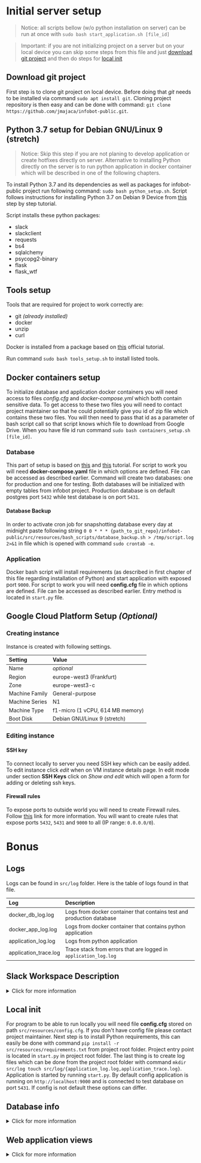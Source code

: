 # Initial server setup

> Notice: all scripts bellow (w/o python installation on server) can be run at once with 
> `sudo bash start_application.sh [file_id]`

> Important: if you are not initializing project on a server but on your local device you can skip some steps from this
> file and just
> [download git project](https://github.com/jmajaca/infobot-public/blob/master/doc/infobot_doc.md#download-git-project)
> and then do steps for
> [local init](https://github.com/jmajaca/infobot-public/blob/master/doc/infobot_doc.md#local-init)

## Download git project

First step is to clone git project on local device. Before doing that *git* needs
to be installed via command `sudo apt install git`. Cloning project repository is
then easy and can be done with command: `git clone https://github.com/jmajaca/infobot-public.git`.

## Python 3.7 setup for Debian GNU/Linux 9 (stretch)

> Notice: Skip this step if you are not planing to develop application or create hotfixes
> directly on server. Alternative to installing Python directly on the server is to run 
> python application in docker container which
> will be described in one of the following chapters.

To install Python 3.7 and its dependencies as well as packages for infobot-public
project run following command:
`sudo bash python_setup.sh`. Script follows instructions for installing Python
3.7 on Debian 9 Device from [this](https://linuxize.com/post/how-to-install-python-3-7-on-debian-9/)
step by step tutorial.

Script installs these python packages:

* slack
* slackclient
* requests
* bs4
* sqlalchemy
* psycopg2-binary
* flask
* flask_wtf

## Tools setup

Tools that are required for project to work correctly are:

* git *(already installed)*
* docker
* unzip
* curl

Docker is installed from a package based on [this](https://docs.docker.com/engine/install/debian/)
official tutorial.

Run command `sudo bash tools_setup.sh` to install listed tools.

## Docker containers setup

To initialize database and application docker containers you will need access
to files *config.cfg* and *docker-compose.yml* which both contain sensitive data.
To get access to these two files you will need to contact project maintainer
so that he could potentially give you id of zip file which contains these two
files. You will then need to pass that id as a parameter of bash script call
so that script knows which file to download from Google Drive.
When you have file id run command
`sudo bash containers_setup.sh [file_id]`.

### Database

This part of setup is based on [this](https://phoenixnap.com/kb/deploy-postgresql-on-docker)
and [this](https://www.digitalocean.com/community/tutorials/how-to-install-docker-compose-on-debian-9) tutorial. 
For script to work you will need **docker-compose.yaml** 
file in which options are defined. File can be accessed as described earlier.
Command will create two databases: one for production and one for testing. Both databases will be initialized with empty
tables from infobot project. Production database is on default postgres port `5432` while test database is on port
`5431`.

#### Database Backup

In order to activate cron job for snapshotting database every day at midnight paste
following string `0 0 * * * {path_to_git_repo}/infobot-public/src/resources/bash_scripts/database_backup.sh > /tmp/script.log 2>&1`
in file which is opened with command `sudo crontab -e`.

### Application

Docker bash script will install
requirements (as described in first chapter of this file regarding installation of Python)
and start application with exposed port `9000`. 
For script to work you will need **config.cfg** 
file in which options are defined. File can be accessed as described earlier.
Entry method is located in `start.py` file.

## Google Cloud Platform Setup *(Optional)*

### Creating instance

Instance is created with following settings.

|     Setting             |     Value     |
| :------------------ | :-------------------|
| Name | *optional* |
| Region | europe-west3 (Frankfurt) |
| Zone | europe-west3-c |
| Machine Family | General-purpose |
| Machine Series | N1 |
| Machine Type | f1-micro (1 vCPU, 614 MB memory) |
| Boot Disk | Debian GNU/Linux 9 (stretch) |

### Editing instance

#### SSH key

To connect locally to server you need SSH key which can be easily added.
To edit instance click *edit* when on VM instance details page.
In edit mode under section **SSH Keys** click on *Show and edit* which will
open a form for adding or deleting ssh keys.

#### Firewall rules

To expose ports to outside world you will need to create Firewall rules. Follow
[this](https://stackoverflow.com/questions/21065922/how-to-open-a-specific-port-such-as-9090-in-google-compute-engine)
link for more information.
You will want to create rules that expose ports `5432`, `5431` and `9000` to all (IP range: `0.0.0.0/0`).

# Bonus

## Logs

Logs can be found in `src/log` folder. Here is the table of logs found in that file.

|     Log             |     Description     |
| :------------------ | :-------------------|
| docker_db_log.log   | Logs from docker container that contains test and production database |
| docker_app_log.log  | Logs from docker container that contains python application |
| application_log.log | Logs from python application |
| application_trace.log | Trace stack from errors that are logged in `application_log.log` |

## Slack Workspace Description

<details>

<summary>Click for more information</summary>

### Test Workspace

For test workspace url please contact project maintainer.

### Bot permissions

Infobot has following permissions on slack workspace:

|     OAuth Scope     |     Description     |
| :------------------ | :-------------------|
| app_mentions:read   | View messages that directly mention @infobot in conversations that the app is in |
| channels:read      | View basic information about public channels in the workspace |
| chat:write | Send messages as @infobot |
| chat:write.public | Send messages to channels @infobot isn't a member of |
| im:read | View basic information about direct messages that Infobot has been added to |
| im:write | Start direct messages with people |
| pins:read | View pinned content in channels and conversations that Infobot has been added to |
| pins:write | Add and remove pinned messages and files |
| reactions: read | View emoji reactions and their associated content in channels and conversations that Infobot has been added to |
| users:read | View people in the workspace |

</details>

## Local init

For program to be able to run locally you will need file **config.cfg** stored on path `src/resources/config.cfg`.
If you don't have config file please contact project maintainer. Next step is to install Python requirements, this
can easily be done with command `pip install -r src/resources/requirements.txt` from project root folder. Project entry 
point is located in `start.py` in project root folder. 
The last thing is to create log files which can be done from the project root folder with command
`mkdir src/log touch src/log/{application_log.log,application_trace.log}`.
Application is started by running `start.py`.
By default config application is running on `http://localhost:9000` and is connected to test database on port `5431`.
If config is not default these options can differ.

## Database info

<details>

<summary>Click for more information</summary>

### Diagram

![Alt text](images/dbdiagram.png?raw=true "Database diagram")

### Description

#### Notification

This table contains all relevant data of notification that is beaning scrapped.

| name | type | description |
| :--- | :--- | :---------- |
| id | SERIAL | unique autogenerated notification identification |
| title | VARCHAR | title of the notification |
| author | INTEGER | foreign key that is unique identification of the notification author |
| site | INTEGER | foreign key that is unique identification of the notification course |
| publish_date | TIMESTAMP | date and time when the notification was published |
| text | VARCHAR | text of the notification parsed for the Slack messaging |
| link | VARCHAR | link to the original notification that was scrapped |

#### Reminder

This table represents autogenerated reminders from scrapped notifications.

| name | type | description |
| :--- | :--- | :---------- |
| id | SERIAL | unique autogenerated reminder identification |
| text | VARCHAR | text of the reminder (one notification paragraph) parsed for the Slack messaging |
| end_date | TIMESTAMP | date and time when the event in the reminder is meant to happen |
| timer | INTERVAL | time before `end_date` when reminder is meant to be sent as a Slack message |
| posted | BOOLEAN | flag that tells if reminder has already been sent |

#### Channel

This table represents Slack channels from selected Slack Workspace.

| name | type | description |
| :--- | :--- | :---------- |
| id | VARCHAR | unique channel identification generated by Slack |
| tag | VARCHAR | channel tag |
| creator_id | VARCHAR | foreign key that is unique identification of Slack user who created the channel |
| created | TIMESTAMP | date and time when the channel was created |

#### Course

This table represents a faculty course.

| name | type | description |
| :--- | :--- | :---------- |
| id | SERIAL | unique autogenerated course identification |
| name | VARCHAR | course name |
| channel_tag | VARCHAR | foreign key that connects course and channel via channel tag |
| url | VARCHAR | course url on the internet |
| watch | BOOLEAN | flag that tells if course is on the watchlist, if course is on the watchlist the scraper is going to scrape notifications for the course via url |

#### Author

This table represent an author of the notification that was scrapped.

| name | type | description |
| :--- | :--- | :---------- |
| id | SERIAL | unique autogenerated author identification |
| first_name | VARCHAR | author's first name |
| last_name | VARCHAR | author's last name |

#### Pin

This table represents a message pin from the Slack Workspace.

| name | type | description |
| :--- | :--- | :---------- |
| id | SERIAL | unique autogenerated pin identification |
| creation_date | TIMESTAMP | date and time when the pin was created |
| timer | INTERVAL | time for how long the message is going to be pinned |
| notification | INTEGER | foreign key of the notification that was pinned |
| timestamp | FLOAT | unique message identification represented as [timestamp](https://api.slack.com/messaging/retrieving#individual_messages)
| done | BOOLEAN | flag that tells if pin is done, if pin is done then it is unpinned |

#### Slack User

This table represents a Slack user from the Slack Workspace.

| name | type | description |
| :--- | :--- | :---------- |
| id | VARCHAR | unique user identification generated by Slack |
| name | VARCHAR | slack username generated from user's e-mail |

#### Reaction

This table represents a reaction from the Slack Workspace.

| name | type | description |
| :--- | :--- | :---------- |
| id | SERIAL | unique autogenerated reaction identification |
| name | VARCHAR | reactions name in the Slack Workspace |
| timestamp | FLOAT | unique message identification represented as [timestamp](https://api.slack.com/messaging/retrieving#individual_messages) on which the reaction was given
| sender | VARCHAR | foreign key that is unique identification of Slack user who gave the reaction |
| receiver | VARCHAR | foreign key that is unique identification of Slack user who received the reaction |

#### User

This table represent a user that can log in on the web application. 
This table is not to be confused with *Slack User* table.

| name | type | description |
| :--- | :--- | :---------- |
| id | SERIAL | unique autogenerated user identification |
| name | VARCHAR | username |
| password | VARCHAR | hashed user's password |

#### Filter

> Notice: this table is yet to be clearly defined, as of now it is not used in the application

This table represents filters on scrapping notifications.

| name | type | description |
| :--- | :--- | :---------- |
| id | SERIAL | unique autogenerated filter identification |
| ban_title | VARCHAR | title regex that if matched means that notification is not scrapped |

</details>

## Web application views

<details>

<summary>Click for more information</summary>

### Navigation bar

![Alt text](images/navigation_bar.png?raw=true "Navigation bar")

Navigation bar has 6 main buttons: **Home**, **Courses**, **Reminders**, **Reactions**, **Scan** and button containing username of
logged in user. Click on the application icon or **Infobot** text next to is going to redirect user to **Home** page.
Also there is scrapper status on the right side of navigation bar near logged in user. Scrapper status is changed dynamically.
Scrapper can have 4 statuses (all in different color): *Off*, *Scrapping*, *Sleeping*, *Error*. Click on the status is redirecting user to **Home** page.
Buttons **Home**, **Courses**, **Reminders** and **Reactions** are redirecting to corresponding pages. Button **Scan** opens a
dropdown that has following options: **Scan for users**, **Scan for channels**, **Scan for reactions** and **Complete scan**
which starts all other scans by one click. All scans are done on the Slack Workspace. For scanning users and channels class
`Scanner` is used and for reactions scan class `ReactionManager` is used. When clicked on a scan spinner is appearing for the duration
of scanning. If scan finished without errors check mark will replace spinner, if that is not the case error icon will appear.

![Alt text](images/scan.png?raw=true "Scan")

On the far right there is username of logged in user along with user icon. By clicking on the username dropdown appears that has following options:
*Settings* and *Logout*. By clicking on *Settings* user open it's profile settings where he can change his user settings.
Click on the *Logout* is going to logout user and redirect him to login page.

![Alt text](images/user_actions.png?raw=true "User actions")

Navigation bar html code is located in `base.html` as it is JavaScript code for navigation bar actions. Backend logic is located
in `nav_bar_view.py`. Scraper progress is stored in *localStorage* in `base.html` from endpoint
`progress` in `base_view.py`. Scraper status card gets its value from that stored value in *localStorage*.

### Home

On home page are the most important things about Infobot - it's scrapping status and log entries.

![Alt text](images/home.png?raw=true "Home")

Progress bar tells user what is the progress of scrapping and description of current scraping phase.
Progress bar is getting information from the same place as scraping status in the navigation bar.
There are two states of progress bar: running (blue with progress percent) and error (red with *ERROR* message).

![Alt text](images/scrape_bar.png?raw=true "Scrape progressbar")
![Alt text](images/error_bar.png?raw=true "Error progressbar")

Bellow progress bar are two buttons: **START** and **STOP**. Button **START** starts process of scraping in the `Scraper`
class, while button **STOP** send *SIGINT* to process started in `Scraper` class.

Logs are also very important aspect of Infobot application. Creating and managing logs is duty of
`Logger` class. 
`Looger` class does not only create logs for scrapping process but for scanning process too.
There are three types of logs:

| type | description |
| :--- | :---------- |
| INFO | events like starting or terminating scraping/scanning process and inserting a new element to database |
| WARNING | events that are not crashing scraping/scanning process but are disturbing it, like not being able to log in on the web page to scrape data |
| ERROR | events that cause scrapping/scanning process to terminate |

> Important: Logs listed on the Home page are **not** only logs from `Scrapper`, but are logs for whole Infobot application

Logs are sorted by the newest, so the fresh logs are always up top.
**INFO** and **WARNING** logs can only be read, while **ERROR** log can be clicked which opens popup
with stack trace of error for more detailed information.

![Alt text](images/trace_log_popup.png?raw=true "Trace log popup")

Data from popup is located in `src/log/application_trace.log` and log data from home page is located in `src/log/application_log.log`.
HTML and JavaScript for home page are located in `home.html` file. Backend logic is located in `home_view.py`.

### Courses

On the courses page there are tree tables: **Watch list**, **Unwatched list** and **Archived list**.

| list | description |
| :--- | :---------- |
Watch | Courses for which corresponding channels exists and which the Scrapper **is** scraping
Unwatched | Courses for which corresponding channels exists and which the Scrapper **is not** scraping
Archived | Courses for which corresponding channels exists but are **archived** and which the Scrapper **is not** scraping

Every list has following elements.

| element | description |
| :--- | :---------- |
Name | Course name 
Tag | Slack channel tag of channel in which Infobot is going to send notifications and reminders
Url | Course url from which Infobot is scrapping data
Watch | Toggle that defines if Infobot is going to scrape data from provided url for course and post messages to the Slack channel
Actions | <ul><li>Save - save changes made for the course</li><li>Reset - reset any changes made on the course (if not saved)</li><li>Archive - archive Slack channel and remove course from the watch list</li><li>Unarchive - unarchive Slack channel (currently not working because Slack bot users can't unarchive channels)</li><li>Delete - delete course from database, but not the channel</li></ul>

HTML and Javascript for this page is located in `course.html` and backend in `course_view.py`.

#### Watch list

![Alt text](images/course_watch_list.png?raw=true "Course Watch list")

List shows all watched courses with option to edit certain attributes of each course.
If users changes *Watch* attribute of the course then that course will move to Unwatched list and if user archives channel that course will go to Archived list.
The last row is made for saving new course to Watch/Unwatched list, so it does not have action buttons for *Archive* and *Delete*.
If there is currently no corresponding channel for a new course user can click on **+** icon in *Tags* section which will
open popup for creating new Slack channel.

![Alt text](images/create_new_channel.png?raw=true "Create a new Slack channel")

When creating channel user can define channel tag, topic and users. Creator of the channel will be Infobot application in the Slack Workspace.

If users whishes not to create special channel for the course then user can select one of the channel tags in the dropdown without creating new channel.
In the channel tag dropdown are shown only channels that have no course connected to it plus channel `#general`.
Channel `#general` can have as many connected courses to it as the user wants.
This behaviour is only present for `#general` channel.

#### Unwatched list

![Alt text](images/course_unwatched_list.png?raw=true "Course Unwatched list")

Unwatched list is almost the same as the Watched list with exception that Unwatched list shows only courses that have *Watch* attribute set to **Off**.
There is still option to edit courses, but not to add any new course like on the Watch list.
If users changes *Watch* attribute of the course then that course will move to Watch list and if user archives channel that course will go to Archived list.
All list elements have all actions available except for courses that have channel tag `#general` which is to prevent user from archiving the `#general` channel.

#### Archived list

![Alt text](images/course_archived_list.png?raw=true "Course Unwatched list")

Archived list contains courses for which channels are archived. For that reason every course has attribute *Watch* set to **Off**.
User can edit every attribute of course except attribute *Watch* which is read only.
In the actions section there is no archive action because channels is already archived but there is option for unarchiving the channel.
Action that unarchives channel is not currently possible because of Slack API and it's limitations for bots.


</details>